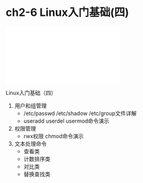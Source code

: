 # ch2-6 Linux入门基础(四)


<div class='bilibili-video'>
<iframe class='bilibili-video-iframe' src="//player.bilibili.com/player.html?aid=676562118&bvid=BV12U4y1g7yy&cid=438361867&page=1&as_wide=1&high_quality=1&danmaku=1" scrolling="no" border="0" frameborder="no" framespacing="0" allowfullscreen="true"></iframe>
</div>

Linux入门基础（四）

1. 用户和组管理
    - /etc/passwd /etc/shadow /etc/group文件详解
    - useradd userdel usermod命令演示
2. 权限管理
    - rwx权限 chmod命令演示
3. 文本处理命令
    - 查看类
    - 计数排序类
    - 对比类
    - 替换查找类

